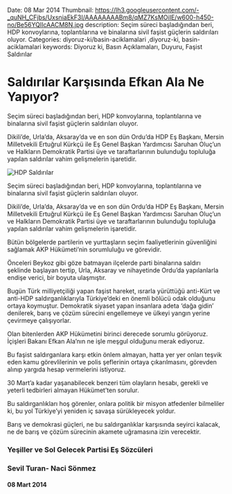 Date: 08 Mar 2014
Thumbnail: https://lh3.googleusercontent.com/-_quNH_CFjbs/UxsniaEkF3I/AAAAAAAABm8/qMZ7KsMOiIE/w600-h450-no/Be56YQlIcAACM8N.jpg
description: Seçim süreci başladığından beri, HDP konvoylarına, toplantılarına ve binalarına sivil faşist güçlerin saldırıları oluyor.
Categories: diyoruz-ki/basin-aciklamalari ,diyoruz-ki, basin-aciklamalari
keywords: Diyoruz ki, Basın Açıklamaları, Duyuru, Faşist Saldırılar

# Saldırılar Karşısında Efkan Ala Ne Yapıyor?

Seçim süreci başladığından beri, HDP konvoylarına, toplantılarına ve binalarına sivil faşist güçlerin saldırıları oluyor.

Dikili’de, Urla’da, Aksaray’da ve en son dün Ordu’da HDP Eş Başkanı, Mersin Milletvekili Ertuğrul Kürkçü ile Eş Genel Başkan Yardımcısı Saruhan Oluç’un ve Halkların Demokratik Partisi üye ve taraftarlarının bulunduğu topluluğa yapılan saldırılar vahim gelişmelerin işaretidir.

![HDP Saldırılar](https://lh3.googleusercontent.com/-_quNH_CFjbs/UxsniaEkF3I/AAAAAAAABm8/qMZ7KsMOiIE/w600-h450-no/Be56YQlIcAACM8N.jpg)

Seçim süreci başladığından beri, HDP konvoylarına, toplantılarına ve binalarına sivil faşist güçlerin saldırıları oluyor.

Dikili’de, Urla’da, Aksaray’da ve en son dün Ordu’da HDP Eş Başkanı, Mersin Milletvekili Ertuğrul Kürkçü ile Eş Genel Başkan Yardımcısı Saruhan Oluç’un ve Halkların Demokratik Partisi üye ve taraftarlarının bulunduğu topluluğa yapılan saldırılar vahim gelişmelerin işaretidir.

Bütün bölgelerde partilerin ve yurttaşların seçim faaliyetlerinin güvenliğini sağlamak AKP Hükümeti’nin sorumluluğu ve görevidir.

Önceleri Beykoz gibi göze batmayan ilçelerde parti binalarına saldırı şeklinde başlayan tertip, Urla, Aksaray ve nihayetinde Ordu’da yapılanlarla endişe verici, bir boyuta ulaşmıştır.

Bugün Türk milliyetçiliği yapan faşist hareket, ısrarla yürüttüğü anti-Kürt ve anti-HDP saldırganlıklarıyla Türkiye’deki en önemli bölücü odak olduğunu ortaya koymuştur. Demokratik siyaset yapan insanlara adeta ‘dağa gidin’ denilerek, barış ve çözüm sürecini engellemeye ve ülkeyi yangın yerine çevirmeye çalışıyorlar.

Olan bitenlerden AKP Hükümetini birinci derecede sorumlu görüyoruz. İçişleri Bakanı Efkan Ala’nın ne işle meşgul olduğunu merak ediyoruz.

Bu faşist saldırganlara karşı etkin önlem almayan, hatta yer yer onları teşvik eden kamu görevlilerinin ve polis şeflerinin ortaya çıkarılmasını, görevden alınıp yargıda hesap vermelerini istiyoruz.

30 Mart’a kadar yaşanabilecek benzeri tüm olayların hesabı, gerekli ve yeterli tedbirleri almayan Hükümet’ten sorulur.

Bu saldırganlıkları hoş görenler, onlara politik bir misyon atfedenler bilmeliler ki, bu yol Türkiye’yi yeniden iç savaşa sürükleyecek yoldur.

Barış ve demokrasi güçleri, ne bu saldırganlıklar karşısında seyirci kalacak, ne de barış ve çözüm sürecinin akamete uğramasına izin verecektir.


 
### Yeşiller ve Sol Gelecek Partisi Eş Sözcüleri
### Sevil Turan- Naci Sönmez


#### 08 Mart 2014

